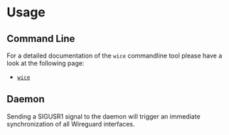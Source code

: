 # Usage

## Command Line

For a detailed documentation of the `wice` commandline tool please have a look at the following page:

- [`wice`](./usage/md/wice.md)

## Daemon

Sending a SIGUSR1 signal to the daemon will trigger an immediate synchronization of all Wireguard interfaces.
